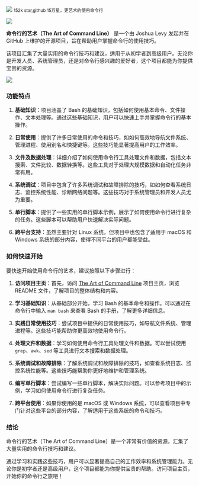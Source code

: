 <img src="/assets/image/240924-the-art-of-command-line-1.png">
<small>152k star,github 15万星，更艺术的使用命令行</small>

![](/assets/image/240924-the-art-of-command-line-1.png)


**命令行的艺术（The Art of Command Line）** 是一个由 Joshua Levy 发起并在 GitHub 上维护的开源项目，旨在帮助用户掌握命令行的使用技巧。

该项目汇集了大量实用的命令行技巧和建议，适用于从初学者到高级用户。无论你是开发人员、系统管理员，还是对命令行感兴趣的爱好者，这个项目都能为你提供宝贵的资源。

![](/assets/image/240924-the-art-of-command-line.png)

### 功能特点

1. **基础知识**：项目涵盖了 Bash 的基础知识，包括如何使用基本命令、文件操作、文本处理等。通过这些基础知识，用户可以快速上手并掌握命令行的基本操作。

2. **日常使用**：提供了许多日常使用的命令和技巧，如如何高效地导航文件系统、管理进程、使用别名和快捷键等。这些技巧能显著提高用户的工作效率。

3. **文件及数据处理**：详细介绍了如何使用命令行工具处理文件和数据，包括文本搜索、文件比较、数据转换等。这些工具对于处理大规模数据和自动化任务非常有用。

4. **系统调试**：项目中包含了许多系统调试和故障排除的技巧，如如何查看系统日志、监控系统性能、诊断网络问题等。这些技巧对于系统管理员和开发人员尤为重要。

5. **单行脚本**：提供了一些实用的单行脚本示例，展示了如何使用命令行进行复杂的任务。这些脚本可以帮助用户快速解决实际问题。

6. **跨平台支持**：虽然主要针对 Linux 系统，但项目中也包含了适用于 macOS 和 Windows 系统的部分内容，使得不同平台的用户都能受益。

### 如何快速开始

要快速开始使用命令行的艺术，建议按照以下步骤进行：

1. **访问项目主页**：首先，访问 [The Art of Command Line](https://github.com/jlevy/the-art-of-command-line) 项目主页，浏览 README 文件，了解项目的整体结构和内容。

2. **学习基础知识**：从基础部分开始，学习 Bash 的基本命令和操作。可以通过在命令行中输入 `man bash` 来查看 Bash 的手册，了解更多详细信息。

3. **实践日常使用技巧**：尝试项目中提供的日常使用技巧，如导航文件系统、管理进程等。这些技巧能帮助你更高效地使用命令行。

4. **处理文件和数据**：学习如何使用命令行工具处理文件和数据。可以尝试使用 `grep`、`awk`、`sed` 等工具进行文本搜索和数据处理。

5. **系统调试和故障排除**：了解系统调试和故障排除的技巧，如查看系统日志、监控系统性能等。这些技巧能帮助你更好地维护和管理系统。

6. **编写单行脚本**：尝试编写一些单行脚本，解决实际问题。可以参考项目中的示例，学习如何使用命令行进行复杂任务。

7. **跨平台使用**：如果你使用的是 macOS 或 Windows 系统，可以查看项目中专门针对这些平台的部分内容，了解适用于这些系统的命令和技巧。

### 结论

命令行的艺术（The Art of Command Line）是一个非常有价值的资源，汇集了大量实用的命令行技巧和建议。

通过学习和实践这些技巧，用户可以显著提高自己的工作效率和系统管理能力。无论你是初学者还是高级用户，这个项目都能为你提供宝贵的帮助。访问项目主页，开始你的命令行之旅吧！



